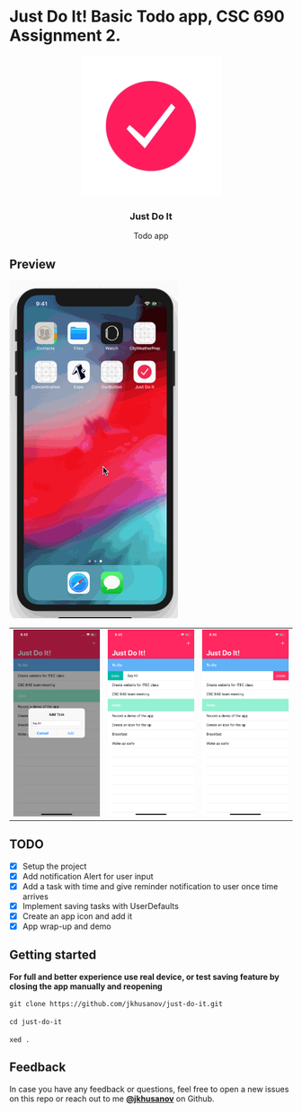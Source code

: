 # Just Do It! Basic Todo app, CSC 690 Assignment 2.

<p align="center">
  <a href="https://github.com/jkhusanov/just-do-it">
    <img alt="Just Do It" src="Screenshots/Todo.png" width="250">
  </a>
</p>

<h3 align="center">
  Just Do It
</h3>

<p align="center">
  Todo app
</p>

## Preview

![DemoJustDoIt](https://github.com/jkhusanov/just-do-it/blob/master/Screenshots/DemoTodo.gif)

|                                             |                                             |                                             |
| :-----------------------------------------: | :-----------------------------------------: | :-----------------------------------------: |
| <img width="250" src="./Screenshots/1.png"> | <img width="250" src="./Screenshots/2.png"> | <img width="250" src="./Screenshots/3.png"> |

## TODO

- [x] Setup the project
- [x] Add notification Alert for user input
- [x] Add a task with time and give reminder notification to user once time arrives
- [x] Implement saving tasks with UserDefaults
- [x] Create an app icon and add it
- [x] App wrap-up and demo

## Getting started

**For full and better experience use real device, or test saving feature by closing the app manually and reopening**

```
git clone https://github.com/jkhusanov/just-do-it.git

cd just-do-it

xed .
```

## Feedback

In case you have any feedback or questions, feel free to open a new issues on this repo or reach out to me [**@jkhusanov**](https://github.com/jkhusanov) on Github.
